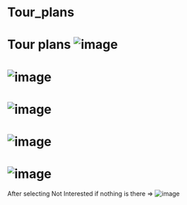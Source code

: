 # Tour_plans
Tour plans 
 ![image](https://user-images.githubusercontent.com/84221186/234569986-77ffb4c5-741f-4671-b10a-4237caab9b60.png)
===========
![image](https://user-images.githubusercontent.com/84221186/234570051-c1accfbd-5c3c-424d-aea4-6d1bcd36e301.png)
========================================
![image](https://user-images.githubusercontent.com/84221186/234570112-3b7e0771-7d01-44fa-a3a5-95dceebc1a85.png)
=======================================================
![image](https://user-images.githubusercontent.com/84221186/234570197-f0cf5db1-d416-4b89-a217-8f82ab812bb8.png)
=========================================================
![image](https://user-images.githubusercontent.com/84221186/234570260-4d59d770-f91b-4916-aff9-5a3428d36055.png)
=======================================================================
After selecting Not Interested if nothing is there =>
![image](https://user-images.githubusercontent.com/84221186/234570334-ed3cad8a-529e-40d6-9188-27dd4aa04fad.png)
